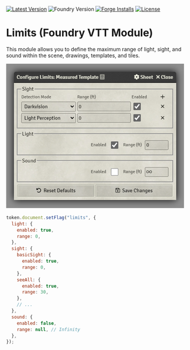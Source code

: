 [![Latest Version](https://img.shields.io/github/v/release/dev7355608/limits?display_name=tag&sort=semver&label=Latest%20Version)](https://github.com/dev7355608/limits/releases/latest)
![Foundry Version](https://img.shields.io/endpoint?url=https://foundryshields.com/version?url=https%3A%2F%2Fraw.githubusercontent.com%2Fdev7355608%2Flimits%2Fmain%2Fmodule.json)
[![Forge Installs](https://img.shields.io/badge/dynamic/json?label=Forge%20Installs&query=package.installs&suffix=%25&url=https%3A%2F%2Fforge-vtt.com%2Fapi%2Fbazaar%2Fpackage%2Flimits&colorB=blueviolet)](https://forge-vtt.com/bazaar#package=limits)
[![License](https://img.shields.io/github/license/dev7355608/limits?label=License)](LICENSE)

# Limits (Foundry VTT Module)

This module allows you to define the maximum range of light, sight, and sound within the scene, drawings, templates, and tiles.

![config](images/config.png)

```js
token.document.setFlag("limits", {
  light: {
    enabled: true,
    range: 0,
  },
  sight: {
    basicSight: {
      enabled: true,
      range: 0,
    },
    seeAll: {
      enabled: true,
      range: 30,
    },
    // ...
  },
  sound: {
    enabled: false,
    range: null, // Infinity
  },
});
```
